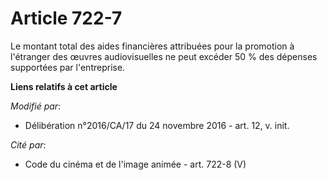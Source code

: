 # Article 722-7

Le montant total des aides financières attribuées pour la promotion à l'étranger des œuvres audiovisuelles ne peut excéder 50
% des dépenses supportées par l'entreprise.

**Liens relatifs à cet article**

_Modifié par_:

  - Délibération n°2016/CA/17 du 24 novembre 2016 - art. 12, v. init.

_Cité par_:

  - Code du cinéma et de l'image animée - art. 722-8 (V)
